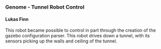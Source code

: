### Genome - Tunnel Robot Control
#### Lukas Finn

This robot became possible to control in part through the creation of the gazebo configuration parser. This robot drives down a tunnel, with its sensors picking up the walls and ceiling of the tunnel.
